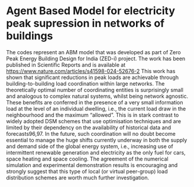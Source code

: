 # Agent Based Model for electricity peak supression in networks of buildings

The codes represent an ABM model that was developed as part of Zero Peak Energy Building Design for India (ZED-i) project. The work has been published in Scientific Reports and is available at https://www.nature.com/articles/s41598-024-52676-2
This work has shown that significant reductions in peak loads are achievable through building-to-building load coordination within large networks. The theoretically optimal number of coordinating entities is surprisingly small and analogous to complex natural systems, whilst being network agnostic. These benefits are conferred in the presence of a very small information load at the level of an individual dwelling, i.e., the current load draw in the neighbourhood and the maximum “allowed”. This is in stark contrast to widely adopted DSM schemes that use optimisation techniques and are limited by their dependency on the availability of historical data and forecasts96,97. In the future, such coordination will no doubt become essential to manage the huge shifts currently underway in both the supply and demand side of the global energy system, i.e., increasing use of intermittent renewable generation and electricity as the only fuel for cars, space heating and space cooling. The agreement of the numerical simulation and experimental demonstration results is encouraging and strongly suggest that this type of local (or virtual peer-group) load distribution schemes are worth much further investigation.
